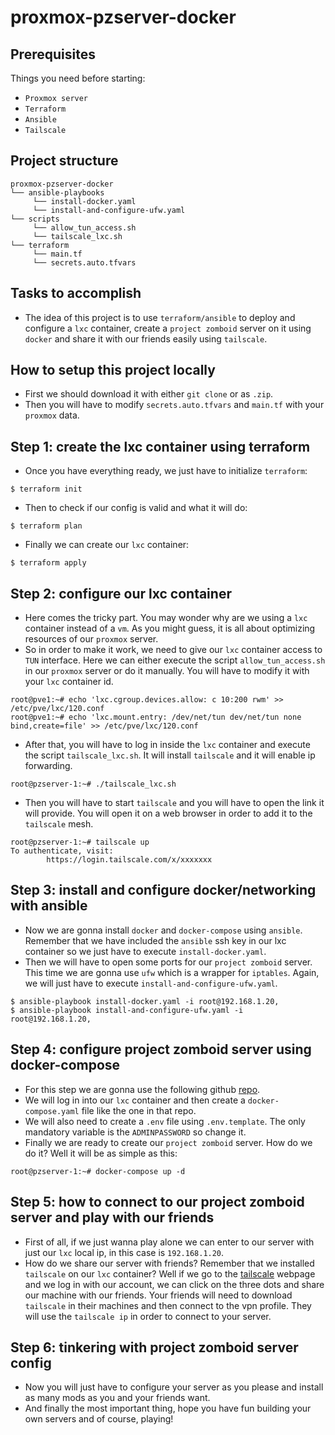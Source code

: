 # proxmox-pzserver-docker

## Prerequisites
Things you need before starting:
* `Proxmox server`
* `Terraform`
* `Ansible`
* `Tailscale`

## Project structure
```
proxmox-pzserver-docker
└── ansible-playbooks
     └── install-docker.yaml
     └── install-and-configure-ufw.yaml
└── scripts
     └── allow_tun_access.sh
     └── tailscale_lxc.sh
└── terraform
     └── main.tf
     └── secrets.auto.tfvars
```
## Tasks to accomplish
- The idea of this project is to use `terraform/ansible` to deploy and configure a `lxc` container, create a `project zomboid` server on it using `docker` and share it with our friends easily using `tailscale`.

## How to setup this project locally
- First we should download it with either `git clone` or as `.zip`.
- Then you will have to modify `secrets.auto.tfvars` and `main.tf` with your `proxmox` data. 

## Step 1: create the lxc container using terraform
- Once you have everything ready, we just have to initialize `terraform`:
````
$ terraform init
````
- Then to check if our config is valid and what it will do:
````
$ terraform plan
````
- Finally we can create our `lxc` container:
````
$ terraform apply
````

## Step 2: configure our lxc container
- Here comes the tricky part. You may wonder why are we using a `lxc` container instead of a `vm`. As you might guess, it is all about optimizing resources of our `proxmox` server. 
- So in order to make it work, we need to give our `lxc` container access to `TUN` interface. Here we can either execute the script `allow_tun_access.sh` in our `proxmox` server or do it manually. You will have to modify it with your `lxc` container id.
````
root@pve1:~# echo 'lxc.cgroup.devices.allow: c 10:200 rwm' >> /etc/pve/lxc/120.conf
root@pve1:~# echo 'lxc.mount.entry: /dev/net/tun dev/net/tun none bind,create=file' >> /etc/pve/lxc/120.conf
````
- After that, you will have to log in inside the `lxc` container and execute the script `tailscale_lxc.sh`. It will install `tailscale` and it will enable ip forwarding.
````
root@pzserver-1:~# ./tailscale_lxc.sh
````
- Then you will have to start `tailscale` and you will have to open the link it will provide. You will open it on a web browser in order to add it to the `tailscale` mesh.
````
root@pzserver-1:~# tailscale up
To authenticate, visit:
        https://login.tailscale.com/x/xxxxxxx
````

## Step 3: install and configure docker/networking with ansible
- Now we are gonna install `docker` and `docker-compose` using `ansible`. Remember that we have included the `ansible` ssh key in our lxc container so we just have to execute `install-docker.yaml`.
- Then we will have to open some ports for our `project zomboid` server. This time we are gonna use `ufw` which is a wrapper for `iptables`. Again, we will just have to execute `install-and-configure-ufw.yaml`.
````
$ ansible-playbook install-docker.yaml -i root@192.168.1.20,
$ ansible-playbook install-and-configure-ufw.yaml -i root@192.168.1.20,
````

## Step 4: configure project zomboid server using docker-compose
- For this step we are gonna use the following github [repo](https://github.com/Danixu/project-zomboid-server-docker).
- We will log in into our `lxc` container and then create a `docker-compose.yaml` file like the one in that repo.
- We will also need to create a `.env` file using `.env.template`. The only mandatory variable is the `ADMINPASSWORD` so change it.
- Finally we are ready to create our `project zomboid` server. How do we do it? Well it will be as simple as this:
````
root@pzserver-1:~# docker-compose up -d
````

## Step 5: how to connect to our project zomboid server and play with our friends
- First of all, if we just wanna play alone we can enter to our server with just our `lxc` local ip, in this case is `192.168.1.20`.
- How do we share our server with friends? Remember that we installed `tailscale` on our `lxc` container? Well if we go to the [tailscale](https://login.tailscale.com/admin/machines) webpage and we log in with our account, we can click on the three dots and share our machine with our friends. Your friends will need to download `tailscale` in their machines and then connect to the vpn profile. They will use the `tailscale ip` in order to connect to your server.

## Step 6: tinkering with project zomboid server config
- Now you will just have to configure your server as you please and install as many mods as you and your friends want.
- And finally the most important thing, hope you have fun building your own servers and of course, playing!